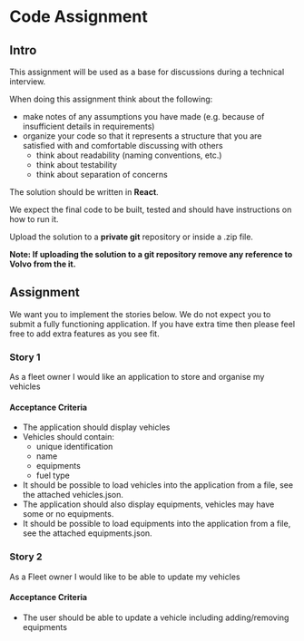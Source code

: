 # Code Assignment

## Intro
This assignment will be used as a base for discussions during a technical interview.

When doing this assignment think about the following:
- make notes of any assumptions you have made (e.g. because of insufficient details in requirements)
- organize your code so that it represents a structure that you are satisfied with and comfortable discussing with others
   - think about readability (naming conventions, etc.)
   - think about testability
   - think about separation of concerns

The solution should be written in **React**.

We expect the final code to be built, tested and should have instructions on how to run it. 

Upload the solution to a **private git** repository or inside a .zip file.

**Note: If uploading the solution to a git repository remove any reference to Volvo from the it.**

## Assignment
We want you to implement the stories below.
We do not expect you to submit a fully functioning application.
If you have extra time then please feel free to add extra features as you see fit.

### Story 1
As a fleet owner I would like an application to store and organise my vehicles

#### Acceptance Criteria
- The application should display vehicles
- Vehicles should contain:
   - unique identification
   - name
   - equipments
   - fuel type
- It should be possible to load vehicles into the application from a file, see the attached vehicles.json.
- The application should also display equipments, vehicles may have some or no equipments.
- It should be possible to load equipments into the application from a file, see the attached equipments.json.

### Story 2
As a Fleet owner I would like to be able to update my vehicles

#### Acceptance Criteria
- The user should be able to update a vehicle including adding/removing equipments
